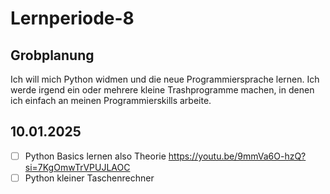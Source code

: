 # Lernperiode-8
## Grobplanung
Ich will mich Python widmen und die neue Programmiersprache lernen. Ich werde irgend ein oder mehrere kleine Trashprogramme machen, in denen ich einfach an meinen Programmierskills arbeite.

## 10.01.2025
- [ ] Python Basics lernen also Theorie https://youtu.be/9mmVa6O-hzQ?si=7KgOmwTrVPUJLAOC
- [ ] Python kleiner Taschenrechner
